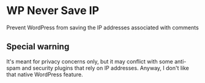 # WP Never Save IP

Prevent WordPress from saving the IP addresses associated with comments

## Special warning

It's meant for privacy concerns only, but it may conflict with some anti-spam and security plugins that rely on IP addresses. Anyway, I don't like that native WordPress feature.